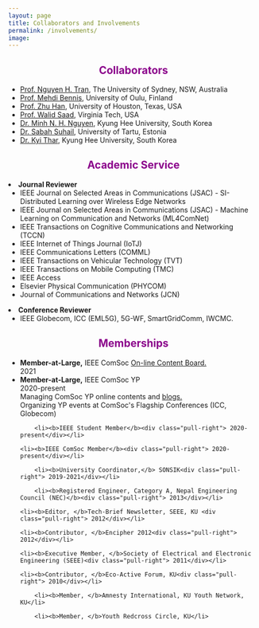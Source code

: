 ```yaml
---
layout: page
title: Collaborators and Involvements
permalink: /involvements/
image: 
---
```

<h2 align="center"> <font color="darkmagenta">Collaborators</font></h2>
<ul>
	<li><a href="https://nguyenhoangtran.github.io/" target="_blank"> Prof. Nguyen H. Tran</a>, The University of Sydney, NSW, Australia</li>
	<li><a href="https://sites.google.com/view/dr-mehdi-bennis/home" target="_blank"> Prof. Mehdi Bennis</a>, University of Oulu, Finland</li>
	<li><a href="http://www2.egr.uh.edu/~zhan2/" target="_blank"> Prof. Zhu Han</a>, University of Houston, Texas, USA</li>
	<li><a href="http://www.netsciwis.com/" target="_blank"> Prof. Walid Saad</a>, Virginia Tech, USA</li>
	<li><a href="https://nhatminh.github.io/" target="_blank"> Dr. Minh N. H. Nguyen</a>, Kyung Hee University, South Korea</li>
	<li><a href="https://scholar.google.com/citations?user=GSTzUxEAAAAJ&hl=en" target="_blank"> Dr. Sabah Suhail</a>, University of Tartu, Estonia</li>
	<!--<li><a href="https://scholar.google.com/citations?user=ihhbL1kAAAAJ&hl=en" target="_blank"> Dr. Yan Kyaw Tun</a>, Kyung Hee University, South Korea</li>
	<li><a href="https://scholar.google.com/citations?user=DXu5M3QAAAAJ&hl=en" target="_blank"> Dr. Madyan Alsenwi</a>, Kyung Hee University, South Korea</li>	
	<li><a href="https://scholar.google.com/citations?user=Upr3is4AAAAJ&hl=en" target="_blank"> Dr. Aunas Manzoor</a>, Kyung Hee University, South Korea</li> -->
	<li><a href="https://scholar.google.com/citations?user=aWJ83RoAAAAJ&hl=en" target="_blank"> Dr. Kyi Thar</a>, Kyung Hee University, South Korea</li> 

</ul>



<h2 align="center"> <font color="darkmagenta">Academic Service</font></h2>
  <li><strong>Journal Reviewer</strong>
    <ul>
	    	<li>IEEE Journal on Selected Areas in Communications (JSAC) - SI- Distributed Learning over Wireless Edge Networks</li>
		<li>IEEE Journal on Selected Areas in Communications (JSAC) - Machine Learning on Communication and Networks (ML4ComNet)</li>
		<li>IEEE Transactions on Cognitive Communications and Networking (TCCN)</li>
	        <li>IEEE Internet of Things Journal (IoTJ) </li>
		<li> IEEE Communications Letters (COMML) </li>
		<li>IEEE Transactions on Vehicular Technology (TVT)</li>
		<li>IEEE Transactions on Mobile Computing (TMC)</li>
		<li>IEEE Access</li>
		<li> Elsevier Physical Communication (PHYCOM) </li>
		<li>Journal of Communications and Networks (JCN)</li>
    </ul>
  </li>
  <li><strong>Conference Reviewer</strong>
	<ul>
	<li>IEEE Globecom, ICC (EML5G), 5G-WF, SmartGridComm, IWCMC.</li>
    </ul>
  </li>


<h2 align="center"> <font color="darkmagenta">Memberships</font></h2>
<ul>
	<li><b>Member-at-Large,</b> IEEE ComSoc <a href="https://www.comsoc.org/about/boards/line-content-board" target="_blank">On-line Content Board.</a><div class="pull-right"> 2021</div></li>
	<li><b>Member-at-Large,</b> IEEE ComSoc YP<div class="pull-right"> 2020-present</div><div class="pull-right"> Managing ComSoc YP online contents and <a 		href="https://yp.comsoc.org/blog/" target="_blank"> blogs.</a></div><div class="pull-right"> Organizing YP events at ComSoc's Flagship Conferences (ICC, Globecom)</div></li>

    	<li><b>IEEE Student Member</b><div class="pull-right"> 2020-present</div></li>

	<li><b>IEEE ComSoc Member</b><div class="pull-right"> 2020-present</div></li>
											
        <li><b>University Coordinator,</b> SONSIK<div class="pull-right"> 2019-2021</div></li>
    
    	<li><b>Registered Engineer, Category A, Nepal Engineering Council (NEC)</b><div class="pull-right"> 2013</div></li>

	<li><b>Editor, </b>Tech-Brief Newsletter, SEEE, KU <div class="pull-right"> 2012</div></li>

	<li><b>Contributor, </b>Encipher 2012<div class="pull-right"> 2012</div></li>
						
	<li><b>Executive Member, </b>Society of Electrical and Electronic Engineering (SEEE)<div class="pull-right"> 2011</div></li>
	
	<li><b>Contributor, </b>Eco-Active Forum, KU<div class="pull-right"> 2010</div></li>

        <li><b>Member, </b>Amnesty International, KU Youth Network, KU</li>

        <li><b>Member, </b>Youth Redcross Circle, KU</li>
</ul>


